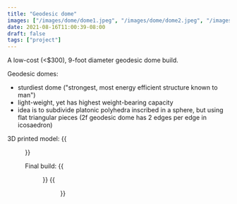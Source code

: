 ```yaml
---
title: "Geodesic dome"
images: ["/images/dome/dome1.jpeg", "/images/dome/dome2.jpeg", "/images/dome/3dprint.png"]
date: 2021-08-16T11:00:39-08:00
draft: false 
tags: ["project"]
---
```


A low-cost (<$300), 9-foot diameter geodesic dome build.

Geodesic domes:
- sturdiest dome ("strongest, most energy efficient structure known to man")
- light-weight, yet has highest weight-bearing capacity
- idea is to subdivide platonic polyhedra inscribed in a sphere, but using flat triangular pieces (2f geodesic dome has 2 edges per edge in icosaedron)

3D printed model:
{{<figure src="/images/dome/3dprint.png" width="300">}}

Final build:
{{<figure src="/images/dome/dome1.jpeg" width="300">}}
{{<figure src="/images/dome/dome2.jpeg" width="300">}}
